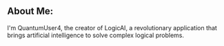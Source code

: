 ## About Me:
I'm QuantumUser4, the creator of LogicAI, a revolutionary application that brings artificial intelligence to solve complex logical problems.
